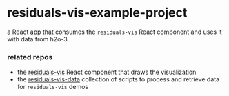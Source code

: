 # residuals-vis-example-project

a React app that consumes the `residuals-vis` React component and uses it with data from h2o-3

### related repos
- the [residuals-vis](https://github.com/h2oai/residuals-vis) React component that draws the visualization
- the [residuals-vis-data](https://github.com/h2oai/residuals-vis-data) collection of scripts to process and retrieve data for `residuals-vis` demos